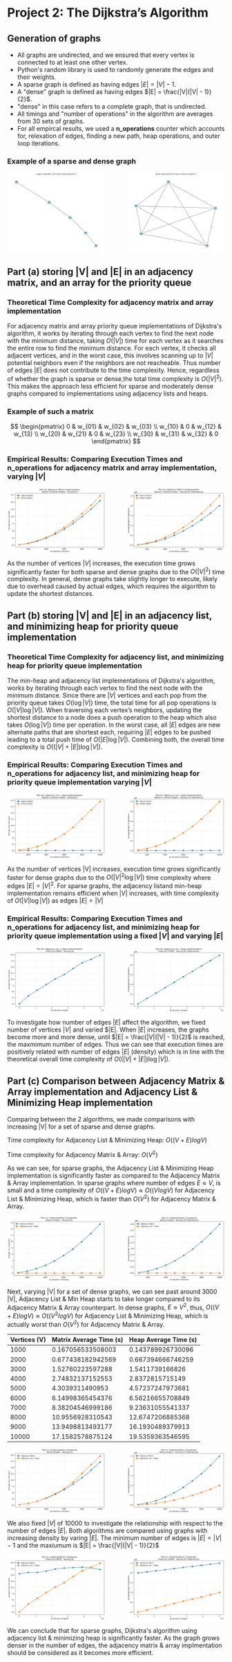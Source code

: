 # Project 2: The Dijkstra’s Algorithm

## Generation of graphs
- All graphs are undirected, and we ensured that every vertex is connected to at least one other vertex.
- Python's random library is used to randomly generate the edges and their weights.
- A sparse graph is defined as having edges $|E| = |V| - 1$.
- A "dense" graph is defined as having edges $|E| = \frac{|V|(|V| - 1)}{2}$.
- "dense" in this case refers to a complete graph, that is undirected.
- All timings and "number of operations" in the algorithm are averages from 30 sets of graphs.
- For all empircal results, we used a **n_operations** counter which accounts for, relexation of edges, finding a new path, heap operations, and outer loop iterations.
  
### Example of a sparse and dense graph  
<div style="display: flex; justify-content: space-between;">
    <img src="sample/graphs/sparse/trial_0/V5_sparse_n0.png" width="45%" />
    <img src="sample/graphs/dense/trial_0/V5_dense_n0.png" width="45%" />
</div>

##  Part (a) storing |V| and |E| in an adjacency matrix, and an array for the priority queue

### Theoretical Time Complexity for adjacency matrix and array implementation

For adjacency matrix and array priority queue implementations of Dijkstra's 
algorithm, it works by iterating through each vertex to find the next node with
the minimum distance, taking $O(|V|)$ time for each vertex as it searches the 
entire row to find the minimum distance. For each vertex, it checks all adjacent 
vertices, and in the worst case, this involves scanning up to $|V|$ potential 
neighbors even if the neighbors are not reacheable. Thus number of edges $|E|$ 
does not contribute to the time complexity. Hence, regardless of whether the 
graph is sparse or dense,the total time complexity is $O(|V|^2)$. This makes the
approach less efficient for sparse and moderately dense graphs compared to 
implementations using adjacency lists and heaps.

### Example of such a matrix

$$
\begin{pmatrix}
0 & w_{01} & w_{02} & w_{03} \\
w_{10} & 0 & w_{12} & w_{13} \\
w_{20} & w_{21} & 0 & w_{23} \\
w_{30} & w_{31} & w_{32} & 0
\end{pmatrix}
$$

### Empirical Results: Comparing Execution Times and n_operations for adjacency matrix and array implementation, varying $|V|$


<div style="display: flex; justify-content: space-between;">
    <img src="plots/part_a_matrix_sparse_vs_dense_time.png" width="45%" />
    <img src="plots/part_a_matrix_sparse_vs_dense_operations.png" width="45%" />
</div>


As the number of vertices $|V|$ increases, the execution time grows 
significantly faster for both sparse and dense graphs due to the $O(|V|^2)$ time
complexity. In general, dense graphs take slightly longer to execute, likely due 
to overhead caused by actual edges, which requires the algorithm to update the 
shortest distances.

##  Part (b) storing |V| and |E| in an adjacency list, and minimizing heap for priority queue implementation


### Theoretical Time Complexity for adjacency list, and minimizing heap for priority queue implementation

The min-heap and adjacency list implementations of Dijkstra's algorithm, 
works by iterating through each vertex to find the next node with the minimum 
distance. Since there are $|V|$ vertices and each pop from the priority queue 
takes $O(\log |V|)$ time, the total time for all pop operations is 
$O(|V| \log |V|)$. When traversing each vertex’s neighbors, updating the 
shortest distance to a node does a push operation to the heap which also takes 
$O(\log |V|)$ time per operation. In the worst case, all $|E|$ edges are new 
alternate paths that are shortest each, requiring $|E|$ edges to be pushed 
leading to a total push time of $O(|E| \log |V|)$. Combining both, the overall 
time complexity is $O((|V| + |E|) \log |V|)$.

### Empirical Results: Comparing Execution Times and n_operations for adjacency list, and minimizing heap for priority queue implementation varying $|V|$


<div style="display: flex; justify-content: space-between;">
    <img src="plots/part_b_heap_sparse_vs_dense_v_time.png" width="45%" />
    <img src="plots/part_b_heap_sparse_vs_dense_v_operations.png" width="45%" />
</div>


As the number of vertices |V| increases, execution time grows significantly 
faster for dense graphs due to the $O(|V|^2 \log |V|)$ time complexity where 
edges $|E| = |V|^2$. For sparse graphs, the adjacency listand min-heap 
implementation remains efficient when $|V|$ increases, with time complexity of 
$O(|V| \log |V|)$ as edges $|E| = |V|$

### Empirical Results: Comparing Execution Times and n_operations for adjacency list, and minimizing heap for priority queue implementation using a fixed $|V|$ and varying $|E|$


<div style="display: flex; justify-content: space-between;">
    <img src="plots/part_b_heap_fixed_v_varying_e_time.png" width="45%" />
    <img src="plots/part_b_heap_fixed_v_varying_e_operations.png" width="45%" />
</div>


To investigate how number of edges $|E|$ affect the algorithm, we fixed number 
of vertices $|V|$ and varied $|E|. When $|E|$ increases, the graphs become more
and more dense, until $|E| = \frac{|V|(|V| - 1)}{2}$ is reached, the maxmimum 
number of edges. Thus we can see that execution times are positively related 
with number of edges $|E|$ (density) which is in line with the theoretical 
overall time complexity of $O((|V| + |E|) \log |V|)$.

## Part (c) Comparison between Adjacency Matrix & Array implementation and Adjacency List & Minimizing Heap implementation

Comparing between the 2 algorithms, we made comparisons with increasing |V| 
for a set of sparse and dense graphs. 

Time complexity for Adjacency List & Minimizing Heap: $O((V + E) log V)$

Time complexity for Adjacency Matrix & Array: $O(V^2)$

As we can see, for sparse graphs, the Adjacency List & Minimizing Heap 
implementation is significantly faster as compared to the Adjacency Matrix & 
Array implementation. In sparse graphs where number of edges $E ≈ V$, is small
and a time complexity of $O((V + E) log V) ≈ O((V log V)$ for Adjacency List & 
Minimizing Heap, which is faster than $O(V^2)$ for Adjacency Matrix & Array.


<div style="display: flex; justify-content: space-between;">
    <img src="plots/part_c_sparse_varying_v_time.png" width="45%" />
    <img src="plots/part_c_sparse_varying_v_operations.png" width="45%" />
</div>


Next, varying |V| for a set of dense graphs, we can see past around 3000 |V|, 
Adjacency List & Min Heap starts to take longer compared to its Adjacency Matrix
& Array counterpart. 
In dense graphs, $E ≈ V^2$, thus, $O((V + E) log V) ≈ O((V^2 log V)$ 
for Adjacency List & Minimizing Heap, which is actually worst than $O(V^2)$ for 
Adjacency Matrix & Array.


| Vertices (V) | Matrix Average Time (s) | Heap Average Time (s) |
|--------------|--------------------------|-----------------------|
| 1000         | 0.167056533508003        | 0.143789926730096     |
| 2000         | 0.677438182942569        | 0.667394666746259     |
| 3000         | 1.52760223597288         | 1.5411739166826       |
| 4000         | 2.74832137152553         | 2.8372815715149       |
| 5000         | 4.3039311490953          | 4.57237247973681      |
| 6000         | 6.14998365454376         | 6.56216655708849      |
| 7000         | 8.38204546999186         | 9.23631055541337      |
| 8000         | 10.9556928310543         | 12.6747206885368      |
| 9000         | 13.9498813493177         | 16.1930489379913      |
| 10000        | 17.1582578875124         | 19.5359363546595      |


<div style="display: flex; justify-content: space-between;">
    <img src="plots/part_c_dense_varying_v_time.png" width="45%" />
    <img src="plots/part_c_dense_varying_v_operations.png" width="45%" />
</div>


We also fixed $|V|$ of 10000 to investigate the relationship with respect to the
number of edges $|E|$. Both algorithms are compared using graphs with increasing 
density by varing $|E|$. The minimum number of edges is
$|E| = |V| - 1$ and the maxiumum is $|E| = \frac{|V|(|V| - 1)}{2}$ 

<div style="display: flex; justify-content: space-between;">
    <img src="plots/part_c_fixed_v_varying_e_time.png" width="45%" />
    <img src="plots/part_c_fixed_v_varying_e_operations.png" width="45%" />
</div>

We can conclude that for sparse graphs, Dijkstra's algorithm using adjacency 
list & minimizing heap is significantly faster. As the graph grows denser in 
the number of edges, the adjacency matrix & array implmentation should be 
considered as it becomes more efficient. 




